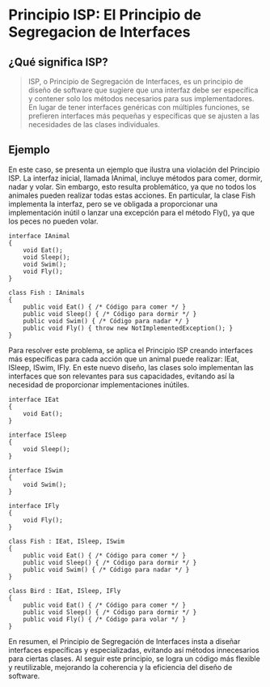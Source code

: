 # Principio ISP: El Principio de Segregacion de Interfaces
## ¿Qué significa ISP?
> ISP, o Principio de Segregación de Interfaces, es un principio de diseño de software que sugiere que una interfaz debe ser específica y contener solo los métodos necesarios para sus implementadores. En lugar de tener interfaces genéricas con múltiples funciones, se prefieren interfaces más pequeñas y específicas que se ajusten a las necesidades de las clases individuales.

## Ejemplo

En este caso, se presenta un ejemplo que ilustra una violación del Principio ISP. La interfaz inicial, llamada IAnimal, incluye métodos para comer, dormir, nadar y volar. Sin embargo, esto resulta problemático, ya que no todos los animales pueden realizar todas estas acciones. En particular, la clase Fish implementa la interfaz, pero se ve obligada a proporcionar una implementación inútil o lanzar una excepción para el método Fly(), ya que los peces no pueden volar.

~~~
interface IAnimal
{
    void Eat();
    void Sleep();
    void Swim();
    void Fly();
}

class Fish : IAnimals
{
    public void Eat() { /* Código para comer */ }
    public void Sleep() { /* Código para dormir */ }
    public void Swim() { /* Código para nadar */ }
    public void Fly() { throw new NotImplementedException(); }
}
~~~

Para resolver este problema, se aplica el Principio ISP creando interfaces más específicas para cada acción que un animal puede realizar: IEat, ISleep, ISwim, IFly. En este nuevo diseño, las clases solo implementan las interfaces que son relevantes para sus capacidades, evitando así la necesidad de proporcionar implementaciones inútiles.

~~~
interface IEat
{
    void Eat();
}

interface ISleep
{
    void Sleep();
}

interface ISwim
{
    void Swim();
}

interface IFly
{
    void Fly();
}

class Fish : IEat, ISleep, ISwim
{
    public void Eat() { /* Código para comer */ }
    public void Sleep() { /* Código para dormir */ }
    public void Swim() { /* Código para nadar */ }
}

class Bird : IEat, ISleep, IFly
{
    public void Eat() { /* Código para comer */ }
    public void Sleep() { /* Código para dormir */ }
    public void Fly() { /* Código para volar */ }
}
~~~

En resumen, el Principio de Segregación de Interfaces insta a diseñar interfaces específicas y especializadas, evitando así métodos innecesarios para ciertas clases. Al seguir este principio, se logra un código más flexible y reutilizable, mejorando la coherencia y la eficiencia del diseño de software.
